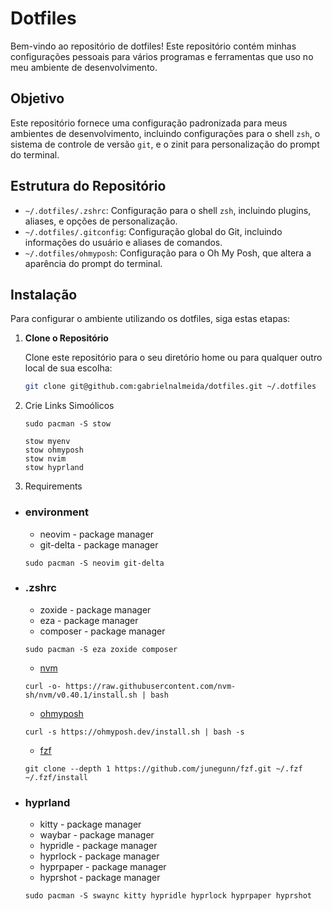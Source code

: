 # Dotfiles

Bem-vindo ao repositório de dotfiles! Este repositório contém minhas configurações pessoais para vários programas e ferramentas que uso no meu ambiente de desenvolvimento.

## Objetivo

Este repositório fornece uma configuração padronizada para meus ambientes de desenvolvimento, incluindo configurações para o shell `zsh`, o sistema de controle de versão `git`, e o zinit para personalização do prompt do terminal.

## Estrutura do Repositório

- `~/.dotfiles/.zshrc`: Configuração para o shell `zsh`, incluindo plugins, aliases, e opções de personalização.
- `~/.dotfiles/.gitconfig`: Configuração global do Git, incluindo informações do usuário e aliases de comandos.
- `~/.dotfiles/ohmyposh`: Configuração para o Oh My Posh, que altera a aparência do prompt do terminal.

## Instalação

Para configurar o ambiente utilizando os dotfiles, siga estas etapas:

1. **Clone o Repositório**

   Clone este repositório para o seu diretório home ou para qualquer outro local de sua escolha:

   ```bash
   git clone git@github.com:gabrielnalmeida/dotfiles.git ~/.dotfiles

2. Crie Links Simoólicos
    ```
    sudo pacman -S stow
    ```
    ```
    stow myenv 
    stow ohmyposh
    stow nvim
    stow hyprland
    ```

3. Requirements
  - ### environment
    - neovim - package manager
    - git-delta - package manager
    ```
    sudo pacman -S neovim git-delta
    ```
  - ### .zshrc
    - zoxide - package manager
    - eza - package manager
    - composer - package manager
    ```
    sudo pacman -S eza zoxide composer
    ```
    - [nvm](https://nodejs.org/en/download/package-manager)
    ```
    curl -o- https://raw.githubusercontent.com/nvm-sh/nvm/v0.40.1/install.sh | bash
    ```
    - [ohmyposh](https://ohmyposh.dev/docs/installation/linux)
    ```
    curl -s https://ohmyposh.dev/install.sh | bash -s
    ```
    - [fzf](https://github.com/junegunn/fzf.git)
    ```
    git clone --depth 1 https://github.com/junegunn/fzf.git ~/.fzf
    ~/.fzf/install
    ```


  - ### hyprland
    -  kitty - package manager
    - waybar - package manager
    - hypridle - package manager
    - hyprlock - package manager
    - hyprpaper - package manager
    - hyprshot - package manager
    ```
    sudo pacman -S swaync kitty hypridle hyprlock hyprpaper hyprshot
    ```
